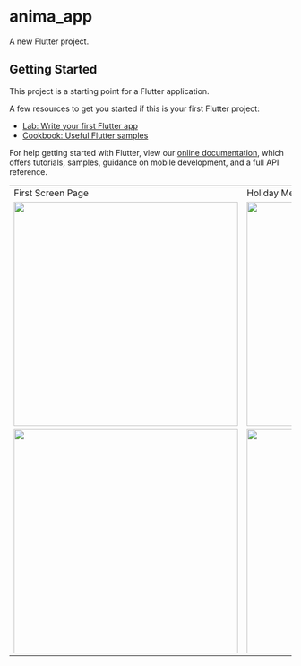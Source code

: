 # anima_app

A new Flutter project.

## Getting Started

This project is a starting point for a Flutter application.

A few resources to get you started if this is your first Flutter project:

- [Lab: Write your first Flutter app](https://flutter.dev/docs/get-started/codelab)
- [Cookbook: Useful Flutter samples](https://flutter.dev/docs/cookbook)

For help getting started with Flutter, view our
[online documentation](https://flutter.dev/docs), which offers tutorials,
samples, guidance on mobile development, and a full API reference.

<table>
  <tr>
    <td>First Screen Page</td>
     <td>Holiday Mention</td>
     <td>Present day in purple and selected day in pink</td>
  </tr>
  <tr>
    <td><img src="https://user-images.githubusercontent.com/65761533/107284170-09e2d080-6a66-11eb-86b0-52858eba7936.png"  height=400></td>
    <td><img src="https://user-images.githubusercontent.com/65761533/107284188-10714800-6a66-11eb-9825-3610f9ec6835.png"  height=400></td>
    <td><img src="https://user-images.githubusercontent.com/65761533/107284203-15ce9280-6a66-11eb-9039-e502509c6a67.png"  height=400></td>
  </tr>
  <tr>
     <td><img src="https://user-images.githubusercontent.com/65761533/107284223-1f57fa80-6a66-11eb-8c11-263bccd160e6.png"  height=400></td>
    <td><img src="https://user-images.githubusercontent.com/65761533/107284245-27b03580-6a66-11eb-9701-1be6bf16a7b5.png"  height=400></td>
   </tr>
 </table>
